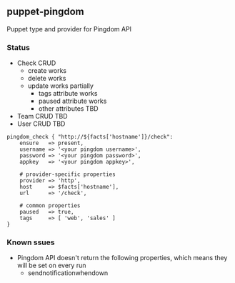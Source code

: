 ## puppet-pingdom
Puppet type and provider for Pingdom API

### Status
- Check CRUD
  - create works
  - delete works
  - update works partially
      - tags attribute works
      - paused attribute works
      - other attributes TBD     
- Team CRUD TBD
- User CRUD TBD

```puppet
pingdom_check { "http://${facts['hostname']}/check":
    ensure   => present,
    username => '<your pingdom username>',
    password => '<your pingdom password>',
    appkey   => '<your pingdom appkey>',
    
    # provider-specific properties
    provider => 'http',
    host     => $facts['hostname'],
    url      => '/check',

    # common properties
    paused   => true,
    tags     => [ 'web', 'sales' ]
}
```
### Known ssues
- Pingdom API doesn't return the following properties, which means they will be set on every run
  - sendnotificationwhendown
  
